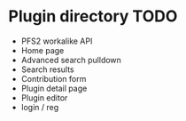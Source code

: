 # Plugin directory TODO

* PFS2 workalike API
* Home page
* Advanced search pulldown
* Search results
* Contribution form
* Plugin detail page
* Plugin editor
* login / reg


